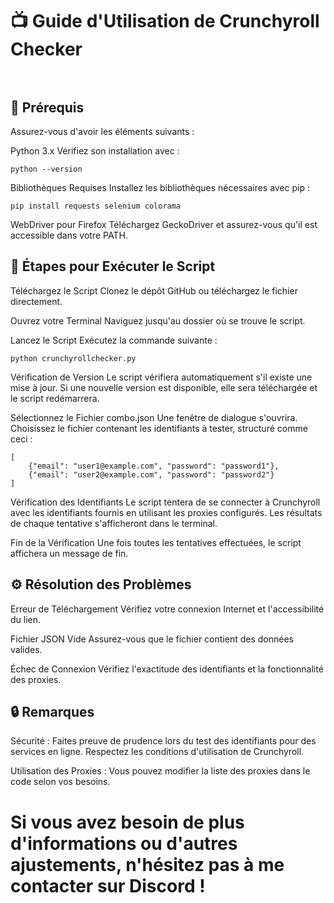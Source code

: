 # 📺 Guide d'Utilisation de Crunchyroll Checker<br><br>
## 🚀 Prérequis

Assurez-vous d'avoir les éléments suivants :

Python 3.x
Vérifiez son installation avec :

    python --version

Bibliothèques Requises
Installez les bibliothèques nécessaires avec pip :

    pip install requests selenium colorama

WebDriver pour Firefox
Téléchargez GeckoDriver et assurez-vous qu'il est accessible dans votre PATH.

## 🏁 Étapes pour Exécuter le Script

Téléchargez le Script
Clonez le dépôt GitHub ou téléchargez le fichier directement.

Ouvrez votre Terminal
Naviguez jusqu'au dossier où se trouve le script.

Lancez le Script
Exécutez la commande suivante :

    python crunchyrollchecker.py

Vérification de Version
Le script vérifiera automatiquement s'il existe une mise à jour. Si une nouvelle version est disponible, elle sera téléchargée et le script redémarrera.

Sélectionnez le Fichier combo.json
Une fenêtre de dialogue s'ouvrira. Choisissez le fichier contenant les identifiants à tester, structuré comme ceci :

    [
        {"email": "user1@example.com", "password": "password1"},
        {"email": "user2@example.com", "password": "password2"}
    ]

Vérification des Identifiants
Le script tentera de se connecter à Crunchyroll avec les identifiants fournis en utilisant les proxies configurés. Les résultats de chaque tentative s'afficheront dans le terminal.

Fin de la Vérification
Une fois toutes les tentatives effectuées, le script affichera un message de fin.

## ⚙️ Résolution des Problèmes

Erreur de Téléchargement
Vérifiez votre connexion Internet et l'accessibilité du lien.

Fichier JSON Vide
Assurez-vous que le fichier contient des données valides.

Échec de Connexion
Vérifiez l'exactitude des identifiants et la fonctionnalité des proxies.

## 🔒 Remarques

Sécurité : Faites preuve de prudence lors du test des identifiants pour des services en ligne. Respectez les conditions d'utilisation de Crunchyroll.

Utilisation des Proxies : Vous pouvez modifier la liste des proxies dans le code selon vos besoins.

# Si vous avez besoin de plus d'informations ou d'autres ajustements, n'hésitez pas à me contacter sur Discord !
